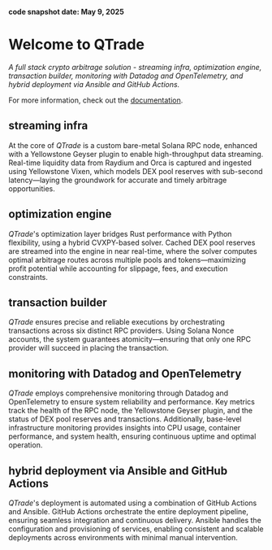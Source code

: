 **code snapshot date: May 9, 2025**

# Welcome to QTrade
*A full stack crypto arbitrage solution - streaming infra, optimization engine, transaction builder, monitoring with Datadog and OpenTelemetry, and hybrid deployment via Ansible and GitHub Actions.*

For more information, check out the [documentation](https://808putnam.gitbook.io/qtrade).

## streaming infra
At the core of *QTrade* is a custom bare-metal Solana RPC node, enhanced with a Yellowstone Geyser plugin to enable high-throughput data streaming. Real-time liquidity data from Raydium and Orca is captured and ingested using Yellowstone Vixen, which models DEX pool reserves with sub-second latency—laying the groundwork for accurate and timely arbitrage opportunities.

## optimization engine
*QTrade*'s optimization layer bridges Rust performance with Python flexibility, using a hybrid CVXPY-based solver. Cached DEX pool reserves are streamed into the engine in near real-time, where the solver computes optimal arbitrage routes across multiple pools and tokens—maximizing profit potential while accounting for slippage, fees, and execution constraints.

## transaction builder
*QTrade* ensures precise and reliable executions by orchestrating transactions across six distinct RPC providers. Using Solana Nonce accounts, the system guarantees atomicity—ensuring that only one RPC provider will succeed in placing the transaction.

## monitoring with Datadog and OpenTelemetry
*QTrade* employs comprehensive monitoring through Datadog and OpenTelemetry to ensure system reliability and performance. Key metrics track the health of the RPC node, the Yellowstone Geyser plugin, and the status of DEX pool reserves and transactions. Additionally, base-level infrastructure monitoring provides insights into CPU usage, container performance, and system health, ensuring continuous uptime and optimal operation.

## hybrid deployment via Ansible and GitHub Actions
*QTrade*'s deployment is automated using a combination of GitHub Actions and Ansible. GitHub Actions orchestrate the entire deployment pipeline, ensuring seamless integration and continuous delivery. Ansible handles the configuration and provisioning of services, enabling consistent and scalable deployments across environments with minimal manual intervention.

